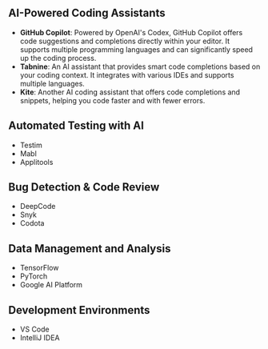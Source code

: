 ## AI-Powered Coding Assistants
* **GitHub Copilot**: Powered by OpenAI's Codex, GitHub Copilot offers code suggestions and completions directly within your editor. It supports multiple programming languages and can significantly speed up the coding process.
* **Tabnine**: An AI assistant that provides smart code completions based on your coding context. It integrates with various IDEs and supports multiple languages.
* **Kite**: Another AI coding assistant that offers code completions and snippets, helping you code faster and with fewer errors.

## Automated Testing with AI
* Testim
* Mabl
* Applitools

## Bug Detection & Code Review
* DeepCode
* Snyk
* Codota

## Data Management and Analysis
* TensorFlow
* PyTorch
* Google AI Platform

## Development Environments
* VS Code
* IntelliJ IDEA
